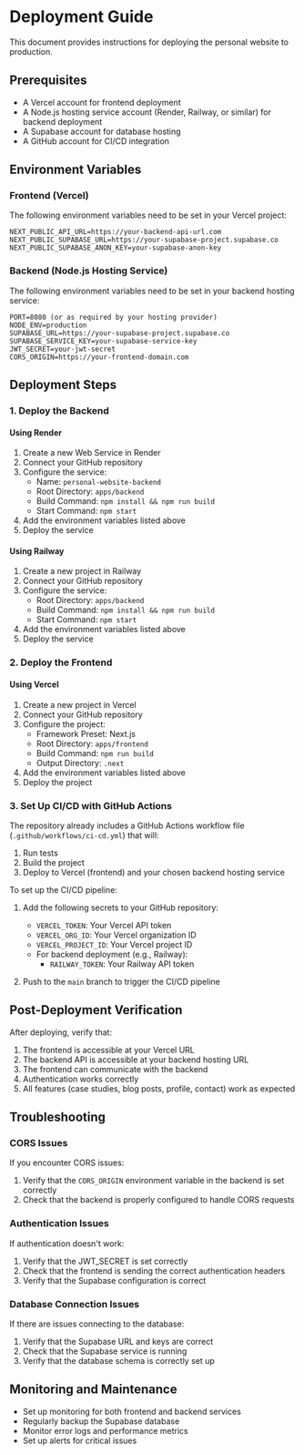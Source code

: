 # Deployment Guide

This document provides instructions for deploying the personal website to production.

## Prerequisites

- A Vercel account for frontend deployment
- A Node.js hosting service account (Render, Railway, or similar) for backend deployment
- A Supabase account for database hosting
- A GitHub account for CI/CD integration

## Environment Variables

### Frontend (Vercel)

The following environment variables need to be set in your Vercel project:

```
NEXT_PUBLIC_API_URL=https://your-backend-api-url.com
NEXT_PUBLIC_SUPABASE_URL=https://your-supabase-project.supabase.co
NEXT_PUBLIC_SUPABASE_ANON_KEY=your-supabase-anon-key
```

### Backend (Node.js Hosting Service)

The following environment variables need to be set in your backend hosting service:

```
PORT=8080 (or as required by your hosting provider)
NODE_ENV=production
SUPABASE_URL=https://your-supabase-project.supabase.co
SUPABASE_SERVICE_KEY=your-supabase-service-key
JWT_SECRET=your-jwt-secret
CORS_ORIGIN=https://your-frontend-domain.com
```

## Deployment Steps

### 1. Deploy the Backend

#### Using Render

1. Create a new Web Service in Render
2. Connect your GitHub repository
3. Configure the service:
   - Name: `personal-website-backend`
   - Root Directory: `apps/backend`
   - Build Command: `npm install && npm run build`
   - Start Command: `npm start`
4. Add the environment variables listed above
5. Deploy the service

#### Using Railway

1. Create a new project in Railway
2. Connect your GitHub repository
3. Configure the service:
   - Root Directory: `apps/backend`
   - Build Command: `npm install && npm run build`
   - Start Command: `npm start`
4. Add the environment variables listed above
5. Deploy the service

### 2. Deploy the Frontend

#### Using Vercel

1. Create a new project in Vercel
2. Connect your GitHub repository
3. Configure the project:
   - Framework Preset: Next.js
   - Root Directory: `apps/frontend`
   - Build Command: `npm run build`
   - Output Directory: `.next`
4. Add the environment variables listed above
5. Deploy the project

### 3. Set Up CI/CD with GitHub Actions

The repository already includes a GitHub Actions workflow file (`.github/workflows/ci-cd.yml`) that will:

1. Run tests
2. Build the project
3. Deploy to Vercel (frontend) and your chosen backend hosting service

To set up the CI/CD pipeline:

1. Add the following secrets to your GitHub repository:
   - `VERCEL_TOKEN`: Your Vercel API token
   - `VERCEL_ORG_ID`: Your Vercel organization ID
   - `VERCEL_PROJECT_ID`: Your Vercel project ID
   - For backend deployment (e.g., Railway):
     - `RAILWAY_TOKEN`: Your Railway API token

2. Push to the `main` branch to trigger the CI/CD pipeline

## Post-Deployment Verification

After deploying, verify that:

1. The frontend is accessible at your Vercel URL
2. The backend API is accessible at your backend hosting URL
3. The frontend can communicate with the backend
4. Authentication works correctly
5. All features (case studies, blog posts, profile, contact) work as expected

## Troubleshooting

### CORS Issues

If you encounter CORS issues:

1. Verify that the `CORS_ORIGIN` environment variable in the backend is set correctly
2. Check that the backend is properly configured to handle CORS requests

### Authentication Issues

If authentication doesn't work:

1. Verify that the JWT_SECRET is set correctly
2. Check that the frontend is sending the correct authentication headers
3. Verify that the Supabase configuration is correct

### Database Connection Issues

If there are issues connecting to the database:

1. Verify that the Supabase URL and keys are correct
2. Check that the Supabase service is running
3. Verify that the database schema is correctly set up

## Monitoring and Maintenance

- Set up monitoring for both frontend and backend services
- Regularly backup the Supabase database
- Monitor error logs and performance metrics
- Set up alerts for critical issues